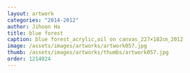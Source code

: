 ```yaml
---
layout: artwork
categories: "2014-2012"
author: Jihoon Ha
title: blue forest
caption: blue forest_acrylic,oil on canvas_227×182㎝_2012
image: /assets/images/artworks/artwork057.jpg
thumb: /assets/images/artworks/thumbs/artwork057.jpg
order: 1214024
---
```

